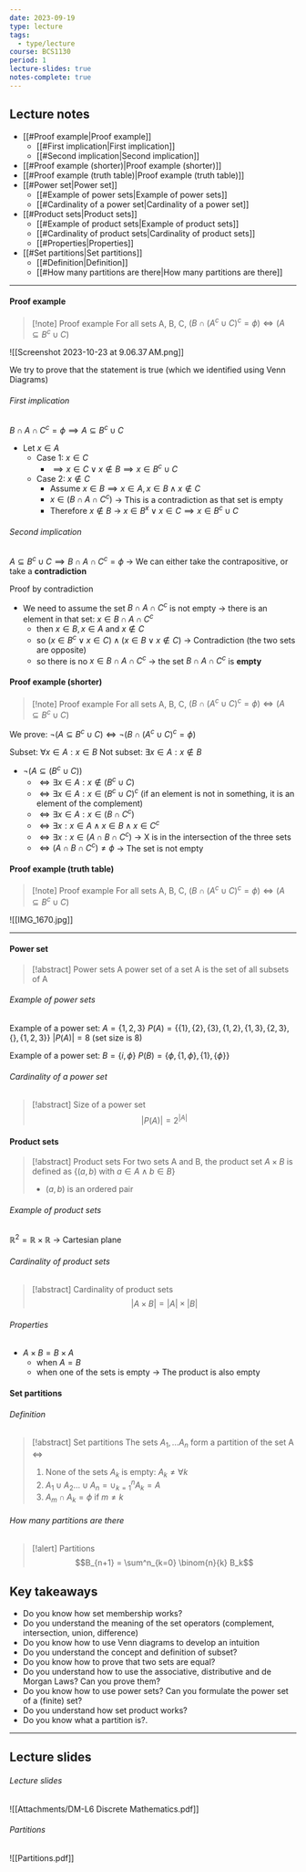 ```yaml
---
date: 2023-09-19
type: lecture
tags:
  - type/lecture
course: BCS1130
period: 1
lecture-slides: true
notes-complete: true
---
```


## Lecture notes
- [[#Proof example|Proof example]]
	- [[#First implication|First implication]]
	- [[#Second implication|Second implication]]
- [[#Proof example (shorter)|Proof example (shorter)]]
- [[#Proof example (truth table)|Proof example (truth table)]]
- [[#Power set|Power set]]
	- [[#Example of power sets|Example of power sets]]
	- [[#Cardinality of a power set|Cardinality of a power set]]
- [[#Product sets|Product sets]]
	- [[#Example of product sets|Example of product sets]]
	- [[#Cardinality of product sets|Cardinality of product sets]]
	- [[#Properties|Properties]]
- [[#Set partitions|Set partitions]]
	- [[#Definition|Definition]]
	- [[#How many partitions are there|How many partitions are there]]
- - - 

#### Proof example
> [!note] Proof example
> For all sets A, B, C, $(B \cap (A^c \cup C)^c = \phi) \iff (A \subseteq B^c \cup C)$

![[Screenshot 2023-10-23 at 9.06.37 AM.png]]

We try to prove that the statement is true (which we identified using Venn Diagrams)

###### First implication
$B \cap A \cap C^c = \phi \implies  A \subseteq B^c \cup C$
- Let $x \in A$
	- Case 1: $x \in C$ 
		- $\implies x \in C \lor x \notin B \implies x \in B^c \cup C$
	- Case 2: $x \notin C$
		- Assume $x \in B \implies x \in A, x\in B \land x\notin C$
		- $x \in (B \cap A \cap C^c)$ → This is a contradiction as that set is empty
		- Therefore $x \notin B$ → $x \in B^x \lor x \in C \implies x \in B^c \cup C$ 
###### Second implication
$A \subseteq B^c \cup C \implies B \cap A \cap C^c = \phi$  → We can either take the contrapositive, or take a **contradiction**

Proof by contradiction
- We need to assume the set $B \cap A \cap C^c$ is not empty → there is an element in that set: $x \in B \cap A \cap C^c$
	- then $x \in B, x \in A$ and $x \notin C$
	- so $(x \in B^c \lor x \in C) \land (x \in B \lor x \notin C)$ → Contradiction (the two sets are opposite)
	- so there is no $x \in B \cap A \cap C^c$ → the set $B \cap A \cap C^c$ is **empty**

#### Proof example (shorter)
> [!note] Proof example
> For all sets A, B, C, $(B \cap (A^c \cup C)^c = \phi) \iff (A \subseteq B^c \cup C)$

We prove: $\neg(A \subseteq B^c \cup C) \iff \neg(B \cap (A^c \cup C)^c = \phi)$

Subset: $\forall x \in A : x \in B$
Not subset: $\exists x \in A : x \notin B$

- $\neg (A \subseteq (B^c \cup C))$
	- $\iff \exists x \in A : x \notin (B^c \cup C)$
	- $\iff \exists x \in A : x \in (B^c \cup C)^c$ (if an element is not in something, it is an element of the complement)
	- $\iff \exists x \in A : x \in (B \cap C^c)$
	- $\iff \exists x : x \in A \land x \in B \land x \in C^c$
	- $\iff \exists x : x \in (A \cap B \cap C^c)$ → X is in the intersection of the three sets
	- $\iff (A \cap B \cap C^c) \neq \phi$ → The set is not empty

#### Proof example (truth table)
> [!note] Proof example
> For all sets A, B, C, $(B \cap (A^c \cup C)^c = \phi) \iff (A \subseteq B^c \cup C)$

![[IMG_1670.jpg]]
 - - - 
#### Power set 
> [!abstract] Power sets
> A power set of a set A is the set of all subsets of A

###### Example of power sets
Example of a power set:
$A = \{ 1, 2, 3  \}$
$P(A) = \{ \{ 1 \}, \{ 2 \}, \{  3 \}, \{ 1,2 \}, \{ 1,3 \}, \{ 2,3 \}, \{  \}, \{ 1,2,3 \} \}$
$|P(A)| = 8$ (set size is 8)

Example of a power set:
$B = \{ i, \phi \}$
$P(B) = \{ \phi, \{ 1, \phi \}, \{ 1 \}, \{ \phi \} \}$

###### Cardinality of a power set
> [!abstract] Size of a power set
$$|P(A)| = 2^{|A|}$$

#### Product sets
> [!abstract] Product sets
> For two sets A and B, the product set $A \times B$ is defined as
> $\{ (a,b)$ with $a\in A \land b \in B \}$
> 
> - $(a,b)$ is an ordered pair

###### Example of product sets
$\mathbb{R}^2 = \mathbb{R} \times \mathbb{R}$ → Cartesian plane
###### Cardinality of product sets
> [!abstract] Cardinality of product sets
> $$|A \times B| = |A| \times |B|$$
###### Properties
- $A \times B = B \times A$ 
	- when $A = B$
	- when  one of the sets is empty → The product is also empty

#### Set partitions
###### Definition
> [!abstract] Set partitions
> The sets $A_1 , \dots A_{n}$ form a partition of the set A $\iff$
> 1. None of the sets $A_k$ is empty: $A_k \neq \forall k$
> 2. $A_1 \cup A_2 … \cup A_n = \cup^n_{k=1} A_k = A$
> 3. $A_m \cap A_k = \phi$ if $m \neq k$
###### How many partitions are there
> [!alert] Partitions
> $$B_{n+1} = \sum^n_{k=0} \binom{n}{k} B_k$$

## Key takeaways
- ﻿﻿Do you know how set membership works?
- ﻿﻿Do you understand the meaning of the set operators (complement, intersection, union, difference)
- ﻿﻿Do you know how to use Venn diagrams to develop an intuition
- ﻿﻿Do you understand the concept and definition of subset?
- ﻿﻿Do you know how to prove that two sets are equal?
- ﻿﻿Do you understand how to use the associative, distributive and de Morgan Laws? Can you prove them?
- ﻿﻿Do you know how to use power sets? Can you formulate the power set of a (finite) set?
- ﻿﻿Do you understand how set product works?
- ﻿﻿Do you know what a partition is?.




- - - 
## Lecture slides

###### Lecture slides
![[Attachments/DM-L6 Discrete Mathematics.pdf]]

###### Partitions
![[Partitions.pdf]]